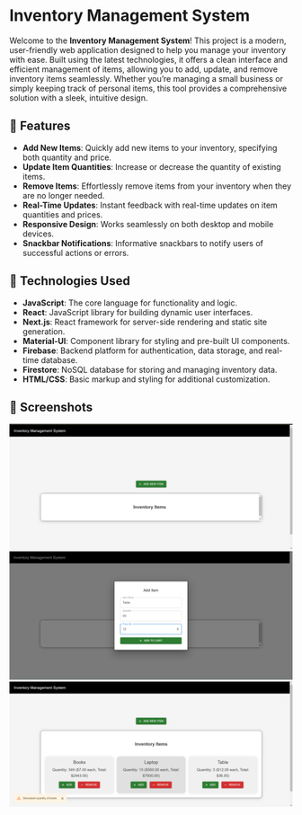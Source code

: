 # Inventory Management System

Welcome to the **Inventory Management System**! This project is a modern, user-friendly web application designed to help you manage your inventory with ease. Built using the latest technologies, it offers a clean interface and efficient management of items, allowing you to add, update, and remove inventory items seamlessly. Whether you’re managing a small business or simply keeping track of personal items, this tool provides a comprehensive solution with a sleek, intuitive design.

## 🚀 Features

- **Add New Items**: Quickly add new items to your inventory, specifying both quantity and price.
- **Update Item Quantities**: Increase or decrease the quantity of existing items.
- **Remove Items**: Effortlessly remove items from your inventory when they are no longer needed.
- **Real-Time Updates**: Instant feedback with real-time updates on item quantities and prices.
- **Responsive Design**: Works seamlessly on both desktop and mobile devices.
- **Snackbar Notifications**: Informative snackbars to notify users of successful actions or errors.

## 🔧 Technologies Used

- **JavaScript**: The core language for functionality and logic.
- **React**: JavaScript library for building dynamic user interfaces.
- **Next.js**: React framework for server-side rendering and static site generation.
- **Material-UI**: Component library for styling and pre-built UI components.
- **Firebase**: Backend platform for authentication, data storage, and real-time database.
- **Firestore**: NoSQL database for storing and managing inventory data.
- **HTML/CSS**: Basic markup and styling for additional customization.

## 📸 Screenshots

![Inventory Management System](inventory-management-system/readme_images/1.png)  
![Inventory Management System](inventory-management-system/readme_images/2.png)  
![Inventory Management System](inventory-management-system/readme_images/3.png)  
